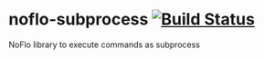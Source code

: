# noflo-subprocess [![Build Status](https://secure.travis-ci.org/noflo/noflo-subprocess.png?branch=master)](http://travis-ci.org/noflo/noflo-subprocess)
NoFlo library to execute commands as subprocess
